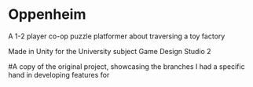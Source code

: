 # Oppenheim
A 1-2 player co-op puzzle platformer about traversing a toy factory

Made in Unity for the University subject Game Design Studio 2

#A copy of the original project, showcasing the branches I had a specific hand in developing features for
